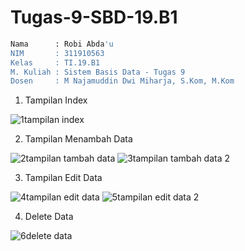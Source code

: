 # Tugas-9-SBD-19.B1
```bash
Nama      : Robi Abda'u
NIM       : 311910563
Kelas     : TI.19.B1
M. Kuliah : Sistem Basis Data - Tugas 9
Dosen     : M Najamuddin Dwi Miharja, S.Kom, M.Kom
```

1. Tampilan Index

![1tampilan index](https://user-images.githubusercontent.com/81896427/123502898-c4701a00-d679-11eb-863a-caedbbc37cbc.png)

2. Tampilan Menambah Data

![2tampilan tambah data](https://user-images.githubusercontent.com/81896427/123502893-c043fc80-d679-11eb-961e-c0906ef954af.png)
![3tampilan tambah data 2](https://user-images.githubusercontent.com/81896427/123502894-c1752980-d679-11eb-8aeb-a4811f345225.png)

3. Tampilan Edit Data

![4tampilan edit data](https://user-images.githubusercontent.com/81896427/123502895-c2a65680-d679-11eb-86b3-cfd4010ff63b.png)
![5tampilan edit data 2](https://user-images.githubusercontent.com/81896427/123502896-c33eed00-d679-11eb-89dc-ac075b3f65bf.png)

4. Delete Data

![6delete data](https://user-images.githubusercontent.com/81896427/123502897-c3d78380-d679-11eb-9444-28073182f7cc.png)
